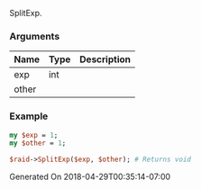 SplitExp.
### Arguments
**Name**|**Type**|**Description**
:---|:---|:---
exp|int|
other||

### Example

```perl
my $exp = 1;
my $other = 1;

$raid->SplitExp($exp, $other); # Returns void
```


Generated On 2018-04-29T00:35:14-07:00